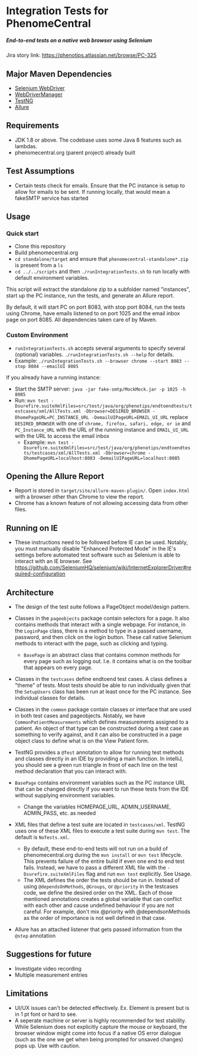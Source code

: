 # Integration Tests for PhenomeCentral

##### End-to-end tests on a native web browser using Selenium

Jira story link: https://phenotips.atlassian.net/browse/PC-325

## Major Maven Dependencies
- [Selenium WebDriver](https://www.seleniumhq.org/projects/webdriver/)
- [WebDriverManager](https://github.com/bonigarcia/webdrivermanager)
- [TestNG](https://testng.org/doc/index.html)
- [Allure](http://allure.qatools.ru/)

## Requirements
- JDK 1.8 or above. The codebase uses some Java 8 features such as lambdas. 
- phenomecentral.org (parent project) already built

## Test Assumptions
- Certain tests check for emails. Ensure that the PC instance is setup to allow for emails to be sent. If running locally, that would mean a fakeSMTP service has started

## Usage
### Quick start
- Clone this repository
- Build phenomecentral.org
- `cd standalone/target` and ensure that `phenomecentral-standalone*.zip` is present from a `ls`
- `cd ../../scripts` and then `./runIntegrationTests.sh` to run locally with default environment variables.

This script will extract the standalone zip to a subfolder named "instances", start up the PC instance, run the tests, and generate an Allure report. 

By default, it will start PC on port 8083, with stop port 8084, run the tests using Chrome, have emails listened to on port 1025 and the email inbox page on port 8085. All dependencies taken care of by Maven.

### Custom Environment
- `runIntegrationTests.sh` accepts several arguments to specify several (optional) variables. `./runIntegrationTests.sh --help` for details.
- Example: `./runIntegrationTests.sh --browser chrome --start 8083 --stop 8084 --emailUI 8085`

If you already have a running instance:
- Start the SMTP server: `java -jar fake-smtp/MockMock.jar -p 1025 -h 8085`
- Run: `mvn test -Dsurefire.suiteXmlFiles=src/test/java/org/phenotips/endtoendtests/testcases/xml/AllTests.xml -Dbrowser=DESIRED_BROWSER -DhomePageURL=PC_INSTANCE_URL -DemailUIPageURL=EMAIL_UI_URL` replace `DESIRED_BROWSER` with one of `chrome, firefox, safari, edge, or ie` and `PC_Instance_URL` with the URL of the running instance and `EMAIL_UI_URL` with the URL to access the email inbox
	- Example: `mvn test -Dsurefire.suiteXmlFiles=src/test/java/org/phenotips/endtoendtests/testcases/xml/AllTests.xml -Dbrowser=chrome -DhomePageURL=localhost:8083 -DemailUIPageURL=localhost:8085`


## Opening the Allure Report
- Report is stored in `target/site/allure-maven-plugin/`. Open `index.html` with a browser other than Chrome to view the report.
- Chrome has a known feature of not allowing accessing data from other files.

## Running on IE
- These instructions need to be followed before IE can be used. Notably, you must manually disable "Enhanced Protected Mode" in the IE's settings before automated test software such as Selenium is able to interact with an IE browser. See https://github.com/SeleniumHQ/selenium/wiki/InternetExplorerDriver#required-configuration
	

## Architecture
- The design of the test suite follows a PageObject model/design pattern. 
- Classes in the `pageobjects` package contain selectors for a page. It also contains methods that interact with a single webpage. For instance, in the `LoginPage` class, there is a method to type in a passed username, password, and then click on the login button. These call native Selenium methods to interact with the page, such as clicking and typing.
	-  `BasePage` is an abstract class that contains common methods for every page such as logging out. I.e. it contains what is on the toolbar that appears on every page.
- Classes in the `testcases` define endtoend test cases. A class defines a "theme" of tests. Most tests should be able to run individually given that the `SetupUsers` class has been run at least once for the PC instance. See individual classes for details.
- Classes in the `common` package contain classes or interface that are used in both test cases and pageobjects. Notably, we have `CommonPatientMeasurements` which defines measurements assigned to a patient. An object of that type can be constructed during a test case as something to verify against, and it can also be constructed in a page object class to define what is on the View Patient form.
- TestNG provides a `@Test` annotation to allow for running test methods and classes directly in an IDE by providing a main function. In intelliJ, you should see a green run triangle in front of each line on the test method declaration that you can interact with.
- `BasePage` contains environment variables such as the PC instance URL that can be changed directly if you want to run these tests from the IDE without supplying environment variables.
	- Change the variables HOMEPAGE_URL, ADMIN_USERNAME, ADMIN_PASS, etc. as needed

- XML files that define a test suite are located in `testcases/xml`. TestNG uses one of these XML files to execute a test suite during `mvn test`. The default is `NoTests.xml`.
	- By default, these end-to-end tests will not run on a build of phenomecentral.org during the `mvn install` or `mvn test` lifecycle. This prevents failure of the entire build if even one end to end test fails. Instead, we have to pass a different XML file with the `-Dsurefire.suiteXmlFiles` flag and run `mvn test` explicitly. See Usage.
	- The XML defines the order the tests should be run in. Instead of using `@dependsOnMethods`, `@Groups`, or `@priority` in the testcases code, we define the desired order on the XML. Each of those mentioned annotations creates a global variable that can conflict with each other and cause undefined behaviour if you are not careful. For example, don't mix @priority with @dependsonMethods as the order of importance is not well defined in that case.
- Allure has an attached listener that gets passed information from the `@step` annotation

## Suggestions for future
- Investigate video recording
- Multiple measurement entries

## Limitations
- UI/UX issues can't be detected  effectively. Ex. Element is present but is in 1 pt font or hard to see.
- A seperate machine or server is highly recommended for test stability. While Selenium does not explicitly capture the mouse or keyboard, the browser window might come into focus if a native OS error dialogue (such as the one we get when being prompted for unsaved changes) pops up. Use with caution. 

